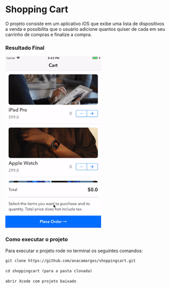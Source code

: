 # Shopping Cart

O projeto consiste em um aplicativo iOS que exibe uma lista de dispositivos a venda e possibilita que o usuário adicione quantos quiser de cada em seu carrinho de compras e finalize a compra. 

### Resultado Final

![](shoppingcart.gif)

### Como executar o projeto

Para executar o projeto rode no terminal os seguintes comandos:

``````
git clone https://github.com/anacamargos/shoppingcart.git

cd shoppingcart (para a pasta clonada)

abrir Xcode com projeto baixado
``````
